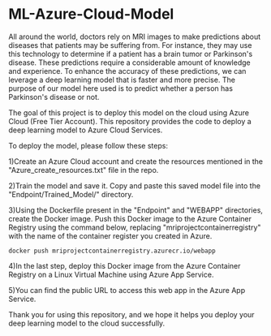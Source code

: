 # ML-Azure-Cloud-Model
All around the world, doctors rely on MRI images to make predictions about diseases that patients may be suffering from. For instance, they may use this technology to determine if a patient has a brain tumor or Parkinson's disease. These predictions require a considerable amount of knowledge and experience. To enhance the accuracy of these predictions, we can leverage a deep learning model that is faster and more precise. The purpose of our model here used is to predict whether a person has Parkinson's disease or not.

The goal of this project is to deploy this model on the cloud using Azure Cloud (Free Tier Account). This repository provides the code to deploy a deep learning model to Azure Cloud Services.

To deploy the model, please follow these steps:

1)Create an Azure Cloud account and create the resources mentioned in the "Azure_create_resources.txt" file in the repo.

2)Train the model and save it. Copy and paste this saved model file into the "Endpoint/Trained_Model/" directory.

3)Using the Dockerfile present in the "Endpoint" and "WEBAPP" directories, create the Docker image. Push this Docker image to the Azure Container Registry using the command below, replacing "mriprojectcontainerregistry" with the name of the container register you created in Azure.

`docker push mriprojectcontainerregistry.azurecr.io/webapp`

4)In the last step, deploy this Docker image from the Azure Container Registry on a Linux Virtual Machine using Azure App Service.

5)You can find the public URL to access this web app in the Azure App Service.

Thank you for using this repository, and we hope it helps you deploy your deep learning model to the cloud successfully.

